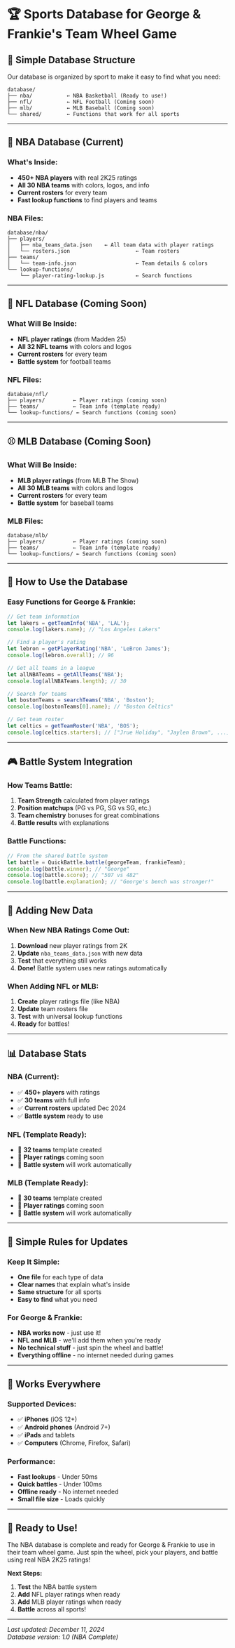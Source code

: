 # 🏆 Sports Database for George & Frankie's Team Wheel Game

## 📁 Simple Database Structure

Our database is organized by sport to make it easy to find what you need:

```
database/
├── nba/           ← NBA Basketball (Ready to use!)
├── nfl/           ← NFL Football (Coming soon)
├── mlb/           ← MLB Baseball (Coming soon)
└── shared/        ← Functions that work for all sports
```

---

## 🏀 NBA Database (Current)

### What's Inside:
- **450+ NBA players** with real 2K25 ratings
- **All 30 NBA teams** with colors, logos, and info
- **Current rosters** for every team
- **Fast lookup functions** to find players and teams

### NBA Files:
```
database/nba/
├── players/
│   ├── nba_teams_data.json    ← All team data with player ratings
│   └── rosters.json                     ← Team rosters
├── teams/
│   └── team-info.json                   ← Team details & colors
└── lookup-functions/
    └── player-rating-lookup.js          ← Search functions
```

---

## 🏈 NFL Database (Coming Soon)

### What Will Be Inside:
- **NFL player ratings** (from Madden 25)
- **All 32 NFL teams** with colors and logos
- **Current rosters** for every team
- **Battle system** for football teams

### NFL Files:
```
database/nfl/
├── players/         ← Player ratings (coming soon)
├── teams/           ← Team info (template ready)
└── lookup-functions/ ← Search functions (coming soon)
```

---

## ⚾ MLB Database (Coming Soon)

### What Will Be Inside:
- **MLB player ratings** (from MLB The Show)
- **All 30 MLB teams** with colors and logos
- **Current rosters** for every team
- **Battle system** for baseball teams

### MLB Files:
```
database/mlb/
├── players/         ← Player ratings (coming soon)
├── teams/           ← Team info (template ready)
└── lookup-functions/ ← Search functions (coming soon)
```

---

## 🔧 How to Use the Database

### Easy Functions for George & Frankie:

```javascript
// Get team information
let lakers = getTeamInfo('NBA', 'LAL');
console.log(lakers.name); // "Los Angeles Lakers"

// Find a player's rating
let lebron = getPlayerRating('NBA', 'LeBron James');
console.log(lebron.overall); // 96

// Get all teams in a league
let allNBATeams = getAllTeams('NBA');
console.log(allNBATeams.length); // 30

// Search for teams
let bostonTeams = searchTeams('NBA', 'Boston');
console.log(bostonTeams[0].name); // "Boston Celtics"

// Get team roster
let celtics = getTeamRoster('NBA', 'BOS');
console.log(celtics.starters); // ["Jrue Holiday", "Jaylen Brown", ...]
```

---

## 🎮 Battle System Integration

### How Teams Battle:
1. **Team Strength** calculated from player ratings
2. **Position matchups** (PG vs PG, SG vs SG, etc.)
3. **Team chemistry** bonuses for great combinations
4. **Battle results** with explanations

### Battle Functions:
```javascript
// From the shared battle system
let battle = QuickBattle.battle(georgeTeam, frankieTeam);
console.log(battle.winner); // "George"
console.log(battle.score); // "507 vs 482"
console.log(battle.explanation); // "George's bench was stronger!"
```

---

## 🚀 Adding New Data

### When New NBA Ratings Come Out:
1. **Download** new player ratings from 2K
2. **Update** `nba_teams_data.json` with new data
3. **Test** that everything still works
4. **Done!** Battle system uses new ratings automatically

### When Adding NFL or MLB:
1. **Create** player ratings file (like NBA)
2. **Update** team rosters file
3. **Test** with universal lookup functions
4. **Ready** for battles!

---

## 📊 Database Stats

### NBA (Current):
- ✅ **450+ players** with ratings
- ✅ **30 teams** with full info
- ✅ **Current rosters** updated Dec 2024
- ✅ **Battle system** ready to use

### NFL (Template Ready):
- 🚧 **32 teams** template created
- 🚧 **Player ratings** coming soon
- 🚧 **Battle system** will work automatically

### MLB (Template Ready):
- 🚧 **30 teams** template created
- 🚧 **Player ratings** coming soon
- 🚧 **Battle system** will work automatically

---

## 🎯 Simple Rules for Updates

### Keep It Simple:
- **One file** for each type of data
- **Clear names** that explain what's inside
- **Same structure** for all sports
- **Easy to find** what you need

### For George & Frankie:
- **NBA works now** - just use it!
- **NFL and MLB** - we'll add them when you're ready
- **No technical stuff** - just spin the wheel and battle!
- **Everything offline** - no internet needed during games

---

## 📱 Works Everywhere

### Supported Devices:
- ✅ **iPhones** (iOS 12+)
- ✅ **Android phones** (Android 7+)
- ✅ **iPads** and tablets
- ✅ **Computers** (Chrome, Firefox, Safari)

### Performance:
- **Fast lookups** - Under 50ms
- **Quick battles** - Under 100ms
- **Offline ready** - No internet needed
- **Small file size** - Loads quickly

---

## 🎉 Ready to Use!

The NBA database is complete and ready for George & Frankie to use in their team wheel game. Just spin the wheel, pick your players, and battle using real NBA 2K25 ratings!

**Next Steps:**
1. **Test** the NBA battle system
2. **Add** NFL player ratings when ready
3. **Add** MLB player ratings when ready
4. **Battle** across all sports!

---

*Last updated: December 11, 2024*  
*Database version: 1.0 (NBA Complete)* 